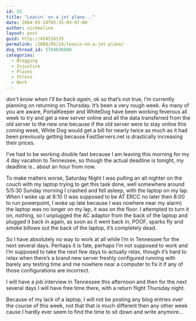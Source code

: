 ```yaml
---
id: 53
title: "Leavin' on a jet plane..."
date: 2004-05-24T05:35:09-07:00
author: nickmoline
layout: post
guid: http://454516135
permalink: /2004/05/24/leavin-on-a-jet-plane/
dsq_thread_id: 5784036880
categories:
  - Blogging
  - Injustice
  - Places
  - Stress
  - Work
---
```

_don&#8217;t know when I&#8217;ll be back again_, ok so that&#8217;s not true, I&#8217;m currently planning on returning on Thursday.  It&#8217;s been a very rough week. As many of you are aware, PortalKeeper and WhiteDog have been working feverous all week to try and get a new server online and all the data transferred from the old server to the new one because if the old server were to stay online this coming week, White Dog would get a bill for nearly twice as much as it had been previously getting because FastServers.net is drastically increasing their prices.

<!--more-->

I&#8217;ve had to be working double fast because I am leaving this morning for my 4 day vacation to Tennessee, so though the actual deadline is tonight, my deadline is.. about an hour from now.

To make matters worse, Saturday Night I was pulling an all nighter on the couch with my laptop trying to get this task done, well somewhere around 5/5:30 Sunday morning I crashed and fell asleep, with the laptop on my lap. When I woke up at 8:10 (I was supposed to be AT ERCC no later then 8:00 to run powerpoint, I woke up late because I was nowhere near my alarm) the laptop was no longer on my lap, it was on the floor. I attempted to turn it on, nothing, so I unplugged the AC adaptor from the back of the laptop and plugged it back in again, as soon as it went back in, POOF, sparks fly and smoke billows out the back of the laptop, it&#8217;s completely dead.

So I have absolutely no way to work at all while I&#8217;m in Tennessee for the next several days. Perhaps it is fate, perhaps I&#8217;m not supposed to work and I&#8217;m supposed to take the next few days to actually relax, though it&#8217;s hard to relax when there&#8217;s a brand new server freshly configured running with barely any testing time and me nowhere near a computer to fix it if any of those configurations are incorrect.

I will have a job interview in Tennessee this afternoon and then for the next several days I will have free time there, with a return flight Thursday night.

Because of my lack of a laptop, I will not be posting any blog entries over the course of this week, not that that is much different then any other week cause I hardly ever seem to find the time to sit down and write anymore&#8230;